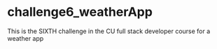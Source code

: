 # challenge6_weatherApp
This is the SIXTH challenge in the CU full stack developer course for a weather app

